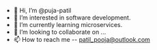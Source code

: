 - 👋 Hi, I’m @puja-patil
- 👀 I’m interested in software development.
- 🌱 I’m currently learning microservices.
- 💞️ I’m looking to collaborate on ...
- 📫 How to reach me -- patil_pooja@outlook.com

<!---
puja-patil/puja-patil is a ✨ special ✨ repository because its `README.md` (this file) appears on your GitHub profile.
You can click the Preview link to take a look at your changes.
--->
